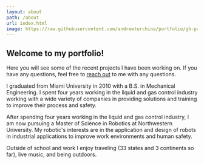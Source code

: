 ```yaml
---
layout: about
path: /about
url: index.html
image: https://raw.githubusercontent.com/andrewturchina/portfolio/gh-pages/about.jpg
---
```


## Welcome to my portfolio!

Here you will see some of the recent projects I have been working on. If you have any questions, feel free to [reach out](http://andrewturchina.github.io/portfolio/contact/) to me with any questions.

I graduated from Miami University in 2010 with a B.S. in Mechanical Engineering. I spent four years working in the liquid and gas control industry working with a wide variety of companies in providing solutions and training to improve their process and safety.  

 After spending four years working in the liquid and gas control industry, I am now pursuing a Master of Science in Robotics at Northwestern University. My robotic's interests are in the application and design of robots in industrial applications to improve work environments and human safety.  

Outside of school and work I enjoy traveling (33 states and 3 continents so far), live music, and being outdoors.
